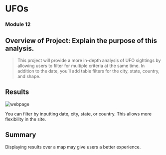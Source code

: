 # UFOs
### Module 12
## Overview of Project: Explain the purpose of this analysis.
> This project will provide a more in-depth analysis of UFO sightings by allowing users to filter for multiple criteria at the same time. In addition to the date, you’ll add table filters for the city, state, country, and shape.
## Results

![webpage](UfOs_Screenshot)

You can filter by inputting date, city, state, or country. This allows more flexibility in the site.

## Summary

Displaying results over a map may give users a better experience. 
